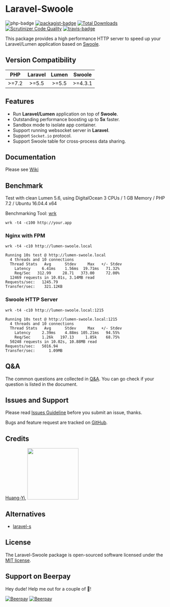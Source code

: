 
# Laravel-Swoole

![php-badge](https://img.shields.io/badge/php-%3E%3D%207.2-8892BF.svg)
[![packagist-badge](https://img.shields.io/packagist/v/swooletw/laravel-swoole.svg)](https://packagist.org/packages/swooletw/laravel-swoole)
[![Total Downloads](https://poser.pugx.org/swooletw/laravel-swoole/downloads)](https://packagist.org/packages/swooletw/laravel-swoole)
[![Scrutinizer Code Quality](https://scrutinizer-ci.com/g/swooletw/laravel-swoole/badges/quality-score.png?b=master)](https://scrutinizer-ci.com/g/swooletw/laravel-swoole/?branch=master)
[![travis-badge](https://api.travis-ci.org/swooletw/laravel-swoole.svg?branch=master)](https://travis-ci.org/swooletw/laravel-swoole)

This package provides a high performance HTTP server to speed up your Laravel/Lumen application based on [Swoole](http://www.swoole.com/).

## Version Compatibility

| PHP     | Laravel | Lumen | Swoole  |
|:-------:|:-------:|:-----:|:-------:|
| >=7.2 | >=5.5    | >=5.5  | >=4.3.1 |

## Features

* Run **Laravel/Lumen** application on top of **Swoole**.
* Outstanding performance boosting up to **5x** faster.
* Sandbox mode to isolate app container.
* Support running websocket server in **Laravel**.
* Support `Socket.io` protocol.
* Support Swoole table for cross-process data sharing.

## Documentation

Please see [Wiki](https://github.com/swooletw/laravel-swoole/wiki)

## Benchmark

Test with clean Lumen 5.6, using DigitalOcean 3 CPUs / 1 GB Memory / PHP 7.2 / Ubuntu 16.04.4 x64

Benchmarking Tool: [wrk](https://github.com/wg/wrk)

```
wrk -t4 -c100 http://your.app
```

### Nginx with FPM

```
wrk -t4 -c10 http://lumen-swoole.local

Running 10s test @ http://lumen-swoole.local
  4 threads and 10 connections
  Thread Stats   Avg      Stdev     Max   +/- Stdev
    Latency     6.41ms    1.56ms  19.71ms   71.32%
    Req/Sec   312.99     28.71   373.00     72.00%
  12469 requests in 10.01s, 3.14MB read
Requests/sec:   1245.79
Transfer/sec:    321.12KB
```

### Swoole HTTP Server

```
wrk -t4 -c10 http://lumen-swoole.local:1215

Running 10s test @ http://lumen-swoole.local:1215
  4 threads and 10 connections
  Thread Stats   Avg      Stdev     Max   +/- Stdev
    Latency     2.39ms    4.88ms 105.21ms   94.55%
    Req/Sec     1.26k   197.13     1.85k    68.75%
  50248 requests in 10.02s, 10.88MB read
Requests/sec:   5016.94
Transfer/sec:      1.09MB
```

## Q&A

The common questions are collected in [Q&A](https://github.com/swooletw/laravel-swoole/wiki/Z4.-Q&A). You can go check if your question is listed in the document.

## Issues and Support

Please read [Issues Guideline](https://github.com/swooletw/laravel-swoole/wiki/Z2.-Issues-Guideline) before you submit an issue, thanks.

Bugs and feature request are tracked on [GitHub](https://github.com/swooletw/laravel-swoole/issues).

## Credits

[Huang-Yi](https://github.com/huang-yi), <a href="https://unisharp.com"><img src="https://i.imgur.com/TjyJIoO.png" width="160"></a>

## Alternatives

* [laravel-s](https://github.com/hhxsv5/laravel-s)

## License

The Laravel-Swoole package is open-sourced software licensed under the [MIT license](http://opensource.org/licenses/MIT).

## Support on Beerpay
Hey dude! Help me out for a couple of :beers:!

[![Beerpay](https://beerpay.io/swooletw/laravel-swoole/badge.svg?style=beer-square)](https://beerpay.io/swooletw/laravel-swoole)  [![Beerpay](https://beerpay.io/swooletw/laravel-swoole/make-wish.svg?style=flat-square)](https://beerpay.io/swooletw/laravel-swoole?focus=wish)
